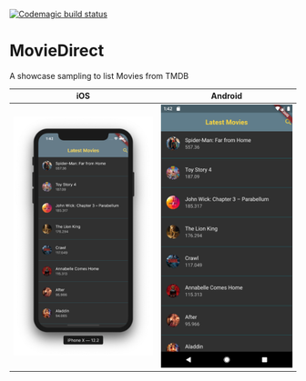 [![Codemagic build status](https://api.codemagic.io/apps/5d0f5fc199fdb7001aa4da78/5d0f5fc199fdb7001aa4da77/status_badge.svg)](https://codemagic.io/apps/5d0f5fc199fdb7001aa4da78/5d0f5fc199fdb7001aa4da77/latest_build)

# MovieDirect

A showcase sampling to list Movies from TMDB

iOS | Android
------------ | -------------
 ![iOS](/screenshots/ios.png) | ![Android](/screenshots/android.png)